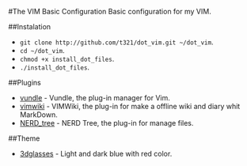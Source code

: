 #The VIM Basic Configuration
Basic configuration for my VIM.

##Instalation
* `git clone http://github.com/t321/dot_vim.git ~/dot_vim`.
* `cd ~/dot_vim`.
* `chmod +x install_dot_files`.
* `./install_dot_files`.

##Plugins
* [vundle](https://github.com/gmarik/Vundle.vim) - Vundle, the plug-in manager for Vim.
* [vimwiki](https://github.com/vim-scripts/vimwiki) - VIMWiki, the plug-in for make a offline wiki and diary whit MarkDown. 
* [NERD_tree](https://github.com/scrooloose/nerdtree) - NERD Tree, the plug-in for manage files.

##Theme
* [3dglasses](https://github.com/vim-scripts/3DGlasses.vim) - Light and dark blue with red color. 
